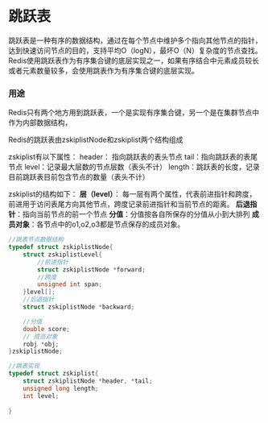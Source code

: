 #  跳跃表

跳跃表是一种有序的数据结构，通过在每个节点中维护多个指向其他节点的指针，达到快速访问节点的目的，支持平均O（logN），最坏O（N）复杂度的节点查找。
Redis使用跳跃表作为有序集合键的底层实现之一，如果有序结合中元素成员较长或者元素数量较多，会使用跳表作为有序集合键的底层实现。

### 用途
Redis只有两个地方用到跳跃表，一个是实现有序集合键，另一个是在集群节点中作为内部数据结构，

Redis的跳跃表由zskiplistNode和zskiplist两个结构组成

zskiplist有以下属性：
header： 指向跳跃表的表头节点
tail：指向跳跃表的表尾节点
level：记录最大层数的节点层数（表头不计）
length：跳跃表的长度，记录目前跳跃表目前包含节点的数量（表头不计）

zskiplist的结构如下：
**层（level）**： 每一层有两个属性，代表前进指针和跨度，前进用于访问表尾方向其他节点，跨度记录前进指针和当前节点的距离。
**后退指针**：指向当前节点的前一个节点
**分值**：分值按各自所保存的分值从小到大排列
**成员对象**：各节点中的o1,o2,o3都是节点保存的成员对象。

```c
//跳表节点数据结构
typedef struct zskiplistNode{
    struct zskiplistLevel{
        //前进指针
        struct zskiplistNode *forward;
        //跨度
        unsigned int span;
    }level[];
    //后退指针
    struct zskiplistNode *backward;

    //分值
    double score;
    // 成员对象
    robj *obj;
}zskiplistNode;

//跳表实现
typedef struct zskiplist{
    struct zskiplistNode *header, *tail;
    unsigned long length;
    int level;
    
}
```